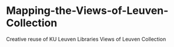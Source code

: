 # Mapping-the-Views-of-Leuven-Collection
Creative reuse of KU Leuven Libraries Views of Leuven Collection
